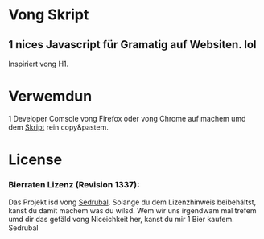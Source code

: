 # Vong Skript

## 1 nices Javascript für Gramatig auf Websiten. lol

Inspiriert vong H1.

# Verwemdun

1 Developer Comsole vong Firefox oder vong Chrome auf machem umd dem [Skript](vong.js) rein copy&pastem.

# License

### Bierraten Lizenz (Revision 1337):

Das Projekt isd vong [Sedrubal](https://github.com/sedrubal).
Solange du dem Lizenzhinweis beibehältst, kanst du damit machem was du wilsd.
Wem wir uns irgendwam mal trefem umd dir das gefäld vong Niceichkeit her, kanst du mir 1 Bier kaufem.
Sedrubal
